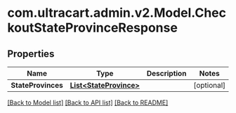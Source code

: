 # com.ultracart.admin.v2.Model.CheckoutStateProvinceResponse
## Properties

Name | Type | Description | Notes
------------ | ------------- | ------------- | -------------
**StateProvinces** | [**List&lt;StateProvince&gt;**](StateProvince.md) |  | [optional] 


[[Back to Model list]](../README.md#documentation-for-models) [[Back to API list]](../README.md#documentation-for-api-endpoints) [[Back to README]](../README.md)

